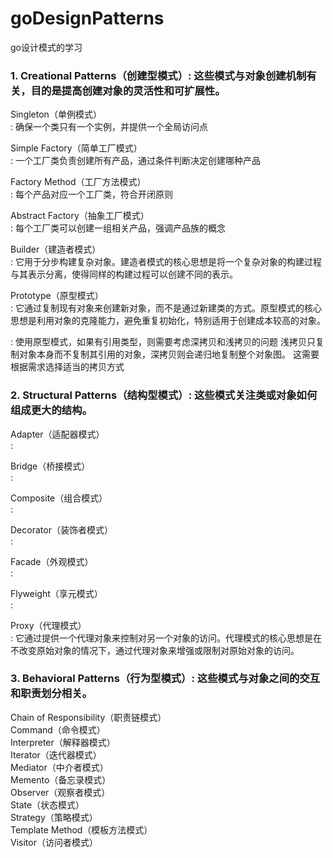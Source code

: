 # goDesignPatterns
go设计模式的学习

### 1. Creational Patterns（创建型模式）: 这些模式与对象创建机制有关，目的是提高创建对象的灵活性和可扩展性。

Singleton（单例模式）</br>
: 确保一个类只有一个实例，并提供一个全局访问点

Simple Factory（简单工厂模式）</br>
: 一个工厂类负责创建所有产品，通过条件判断决定创建哪种产品

Factory Method（工厂方法模式）</br>
: 每个产品对应一个工厂类，符合开闭原则

Abstract Factory（抽象工厂模式）</br>
: 每个工厂类可以创建一组相关产品，强调产品族的概念

Builder（建造者模式）</br>
: 它用于分步构建复杂对象。建造者模式的核心思想是将一个复杂对象的构建过程与其表示分离，使得同样的构建过程可以创建不同的表示。

Prototype（原型模式）</br>
: 它通过复制现有对象来创建新对象，而不是通过新建类的方式。原型模式的核心思想是利用对象的克隆能力，避免重复初始化，特别适用于创建成本较高的对象。

: 使用原型模式，如果有引用类型，则需要考虑深拷贝和浅拷贝的问题
浅拷贝只复制对象本身而不复制其引用的对象，深拷贝则会递归地复制整个对象图。
这需要根据需求选择适当的拷贝方式

### 2. Structural Patterns（结构型模式）: 这些模式关注类或对象如何组成更大的结构。

Adapter（适配器模式）</br>
: 

Bridge（桥接模式）</br>
: 

Composite（组合模式）</br>
: 

Decorator（装饰者模式）</br>
: 

Facade（外观模式）</br>
: 

Flyweight（享元模式）</br>
: 

Proxy（代理模式）</br>
: 它通过提供一个代理对象来控制对另一个对象的访问。代理模式的核心思想是在不改变原始对象的情况下，通过代理对象来增强或限制对原始对象的访问。

### 3. Behavioral Patterns（行为型模式）: 这些模式与对象之间的交互和职责划分相关。

Chain of Responsibility（职责链模式）</br>
Command（命令模式）</br>
Interpreter（解释器模式）</br>
Iterator（迭代器模式）</br>
Mediator（中介者模式）</br>
Memento（备忘录模式）</br>
Observer（观察者模式）</br>
State（状态模式）</br>
Strategy（策略模式）</br>
Template Method（模板方法模式）</br>
Visitor（访问者模式）</br>
